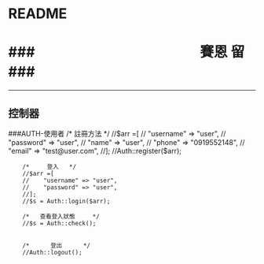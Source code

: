 README
===========================

###　　　　　　　　　　　　賽恩 留
###　　　　　　　　　 
===========================
****
控制器
------
###AUTH-使用者
        /*    註冊方法  */
        //$arr =[
        //    "username" => "user",
        //    "password" => "user",
        //    "name"     => "user",
        //    "phone"    => "0919552148",
        //    "email"    => "test@user.com",
        //];
        //Auth::register($arr);

        /*     登入   */
        //$arr =[
        //    "username" => "user",
        //    "password" => "user",
        //];
        //$s = Auth::login($arr);

        /*   查看登入狀態     */
        //$s = Auth::check();


        /*      登出      */
        //Auth::logout();
